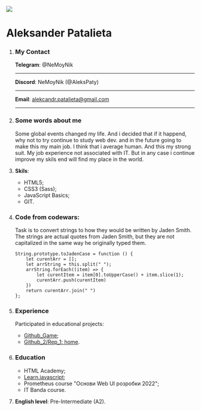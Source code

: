 
![](https://lh3.googleusercontent.com/a-/AFdZucoR2fAIS6KYaaHX_Y85X1kE2fskCkttpWh4X25E=s96-c-rg-br100)

# Aleksander Patalieta


1. ### My Contact 
    **Telegram**: @NeMoyNik

    ----
    
    **Discord**: NeMoyNik (@AleksPaty)

    ----
    
    **Email**: alekcandr.patalieta@gmail.com
    
    ----

2. ### Some words about me
    Some global events changed my life. And i decided that if it happend, why not to try continue to study web dev. and in the future going to make this my main job.
    I think that i average human. And this my strong suit.
    My job experience not associated with IT. But in any case i continue improve my skils end will find my place in the world.

3. **Skils**:
    * HTML5;
    * CSS3 (Sass);
    * JavaScript Basics;
    * GIT.

4. ### Code from codewars:
    Task is to convert strings to how they would be written by Jaden Smith. The strings are actual quotes from Jaden Smith, but they are not capitalized in the same way he originally typed them.

    ```
    String.prototype.toJadenCase = function () {
        let curentArr = [];
        let arrString = this.split(" ");
        arrString.forEach((item) => {
            let curentItem = item[0].toUpperCase() + item.slice(1);
            curentArr.push(curentItem)
        })
        return curentArr.join(" ")
    };
    ```
5. ### Experience
    Participated in educational projects:
    * [Github_Game](https://github.com/AleksPaty/game);
    * [Github_2/Rep_1: home](https://github.com/AleksPaty/Rep_1).

6. ### Education 
    * HTML Academy;
    * [Learn.javascript](https://learn.javascript.ru);
    * Prometheus course "Основи Web UI розробки 2022";
    * IT Banda course.

7. **English level**: Pre-Intermediate (A2).
